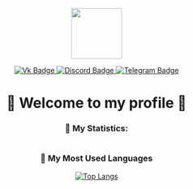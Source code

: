 <div align="center">

[//]: # (<img src="https://media.giphy.com/media/XEbDXcGQNS2uxnqLuu/giphy.gif" width="100"/>)
<img src="https://media.discordapp.net/attachments/1151395823003906148/1151479398101426286/frame_39_delay-0.2s.gif" width="100"/>
<div id="badges">
  <a href="https://vk.com/nine_tailed_little_fox">
    <img src="https://img.shields.io/badge/Vkontakte-blue?style=for-the-badge&logo=vk&logoColor=white" alt="Vk Badge"/>
  </a>
  <a href="https://www.google.com/search?q=My+nickname+is%3A+senko_san_fox&oq=My+nickname+is%3A+senko_san_fox&gs_lcrp=EgZjaHJvbWUyBggAEEUYOdIBCTE1NDE2ajBqMagCALACAA&sourceid=chrome&ie=UTF-8">
    <img src="https://img.shields.io/badge/discord-5865f2.svg?style=for-the-badge&logo=discord&logoColor=white" alt="Discord Badge"/>
  </a>
  <a href="https://t.me/endienasg">
    <img src="https://img.shields.io/badge/telegram-blue?style=for-the-badge&logo=telegram&logoColor=white" alt="Telegram Badge"/>
  </a>
</div>
<h1>
  🦊 Welcome to my profile 🦊
</h1>

<div>

### 🦊 My Statistics:

<img src="https://github-readme-streak-stats.herokuapp.com/?user=AgniaEndie" alt="">

</div>

### 🦊 My Most Used Languages

[![Top Langs](https://github-readme-stats.vercel.app/api/top-langs/?username=AgniaEndie&layout=compact&theme=vision-friendly-white)](https://github.com/anuraghazra/github-readme-stats)


</div>




